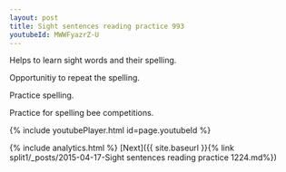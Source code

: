 ```yaml
---
layout: post
title: Sight sentences reading practice 993
youtubeId: MWWFyazrZ-U
---
```

 
 
Helps to learn sight words and their spelling.

Opportunitiy to repeat the spelling. 

Practice spelling. 
 
Practice for spelling bee competitions. 
 
{% include youtubePlayer.html id=page.youtubeId %}
 
 
{% include analytics.html %} 
[Next]({{ site.baseurl }}{% link  split1/_posts/2015-04-17-Sight sentences reading practice 1224.md%})
 

